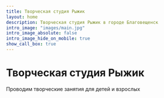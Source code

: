 ```yaml
---
title: Творческая студия Рыжик
layout: home
description: Творческая студия Рыжик в городе Благовещенск
intro_image: "images/main.jpg"
intro_image_absolute: false
intro_image_hide_on_mobile: true
show_call_box: true
---
```


# Творческая студия Рыжик

Проводим творческие занятия для детей и взрослых
